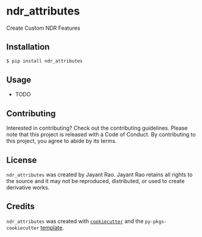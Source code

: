 # ndr_attributes

Create Custom NDR Features

## Installation

```bash
$ pip install ndr_attributes
```

## Usage

- TODO

## Contributing

Interested in contributing? Check out the contributing guidelines. Please note that this project is released with a Code of Conduct. By contributing to this project, you agree to abide by its terms.

## License

`ndr_attributes` was created by Jayant Rao. Jayant Rao retains all rights to the source and it may not be reproduced, distributed, or used to create derivative works.

## Credits

`ndr_attributes` was created with [`cookiecutter`](https://cookiecutter.readthedocs.io/en/latest/) and the `py-pkgs-cookiecutter` [template](https://github.com/py-pkgs/py-pkgs-cookiecutter).

